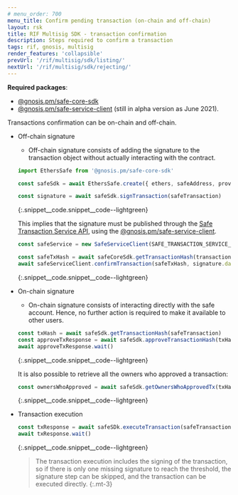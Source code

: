 ```yaml
---
# menu_order: 700
menu_title: Confirm pending transaction (on-chain and off-chain)
layout: rsk
title: RIF Multisig SDK - transaction confirmation
description: Steps required to confirm a transaction
tags: rif, gnosis, multisig
render_features: 'collapsible'
prevUrl: '/rif/multisig/sdk/listing/'
nextUrl: '/rif/multisig/sdk/rejecting/'
---
```


**Required packages**:
- [@gnosis.pm/safe-core-sdk](https://github.com/gnosis/safe-core-sdk)
- [@gnosis.pm/safe-service-client](https://www.npmjs.com/package/@gnosis.pm/safe-service-client) (still in alpha version as June 2021).

Transactions confirmation can be on-chain and off-chain.

[](#top "collapsible")
- Off-chain signature
    * Off-chain signature consists of adding the signature to the transaction object without actually interacting with the contract. 

    ```ts
    import EthersSafe from '@gnosis.pm/safe-core-sdk'

    const safeSdk = await EthersSafe.create({ ethers, safeAddress, providerOrSigner })

    const signature = await safeSdk.signTransaction(safeTransaction)
    ```
    {:.snippet__code.snippet__code--lightgreen}

    This implies that the signature must be published through the [Safe Transaction Service API](https://github.com/gnosis/safe-transaction-service), using the [@gnosis.pm/safe-service-client](https://www.npmjs.com/package/@gnosis.pm/safe-service-client).

    ```ts
    const safeService = new SafeServiceClient(SAFE_TRANSACTION_SERVICE_URL)

    const safeTxHash = await safeCoreSdk.getTransactionHash(transaction)
    await safeServiceClient.confirmTransaction(safeTxHash, signature.data)
    ```
    {:.snippet__code.snippet__code--lightgreen}

- On-chain signature
    * On-chain signature consists of interacting directly with the safe account. Hence, no further action is required to make it available to other users.

    ```ts
    const txHash = await safeSdk.getTransactionHash(safeTransaction)
    const approveTxResponse = await safeSdk.approveTransactionHash(txHash)
    await approveTxResponse.wait()
    ```
    {:.snippet__code.snippet__code--lightgreen}

    It is also possible to retrieve all the owners who approved a transaction:

    ```ts
    const ownersWhoApproved = await safeSdk.getOwnersWhoApprovedTx(txHash)
    ```
    {:.snippet__code.snippet__code--lightgreen}

- Transaction execution
    ```ts
    const txResponse = await safeSDk.executeTransaction(safeTransaction)
    await txResponse.wait()
    ```
    {:.snippet__code.snippet__code--lightgreen}

    > The transaction execution includes the signing of the transaction, so if there is only one missing signature to reach the threshold, the signature step can be skipped, and the transaction can be executed directly.
    {:.mt-3}
